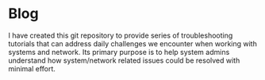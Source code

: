 # Blog
I have created this git repository to provide series of troubleshooting tutorials that can address daily challenges we encounter when working with systems and network. Its primary purpose is to help system admins understand how system/network related issues could be resolved with minimal effort.
